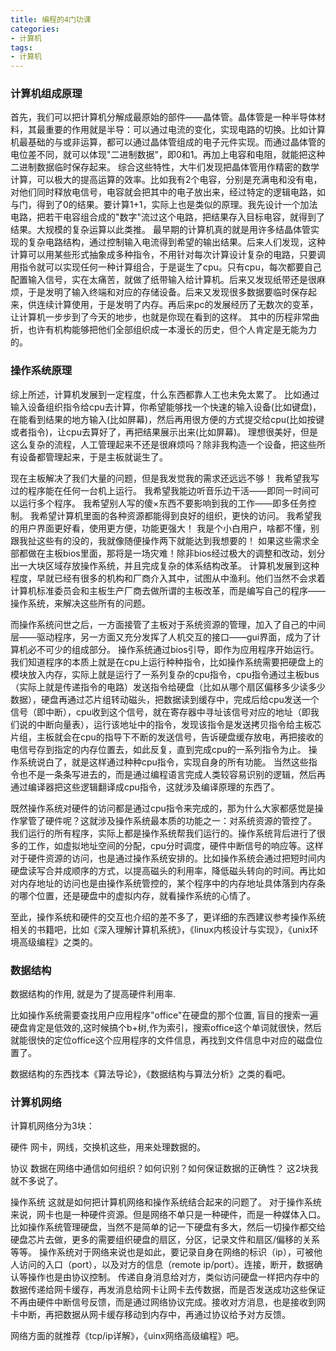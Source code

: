 ```yaml
---
title: 编程的4门功课
categories: 
- 计算机
tags:
- 计算机
---
```


### 计算机组成原理

首先，我们可以把计算机分解成最原始的部件——晶体管。晶体管是一种半导体材料，其最重要的作用就是半导：可以通过电流的变化，实现电路的切换。比如计算机最基础的与或非运算，都可以通过晶体管组成的电子元件实现。而通过晶体管的电位差不同，就可以体现"二进制数据"，即0和1。再加上电容和电阻，就能把这种二进制数据临时保存起来。
综合这些特性，大牛们发现把晶体管用作精密的数学计算，可以极大的提高运算的效率。比如我有2个电容，分别是充满电和没有电，对他们同时释放电信号，电容就会把其中的电子放出来，经过特定的逻辑电路，如与门，得到了0的结果。要计算1+1，实际上也是类似的原理。我先设计一个加法电路，把若干电容组合成的"数字"流过这个电路，把结果存入目标电容，就得到了结果。大规模的复杂运算以此类推。
最早期的计算机真的就是用许多结晶体管实现的复杂电路结构，通过控制输入电流得到希望的输出结果。后来人们发现，这种计算可以用某些形式抽象成多种指令，不用针对每次计算设计复杂的电路，只要调用指令就可以实现任何一种计算组合，于是诞生了cpu。只有cpu，每次都要自己配置输入信号，实在太痛苦，就做了纸带输入给计算机。后来又发现纸带还是很麻烦，于是发明了输入终端和对应的存储设备。后来又发现很多数据要临时保存起来，供连续计算使用，于是发明了内存。再后来pc的发展经历了无数次的变革，让计算机一步步到了今天的地步，也就是你现在看到的这样。
其中的历程非常曲折，也许有机构能够把他们全部组织成一本漫长的历史，但个人肯定是无能为力的。

### 操作系统原理

综上所述，计算机发展到一定程度，什么东西都靠人工也未免太累了。
比如通过输入设备组织指令给cpu去计算，你希望能够找一个快速的输入设备(比如键盘)，在能看到结果的地方输入(比如屏幕)，然后再用很方便的方式提交给cpu(比如按键或者指令)，让cpu去算好了，再把结果展示出来(比如屏幕)。
理想很美好，但是这么复杂的流程，人工管理起来不还是很麻烦吗？除非我构造一个设备，把这些所有设备都管理起来，于是主板就诞生了。

现在主板解决了我们大量的问题，但是我发觉我的需求还远远不够！
我希望我写过的程序能在任何一台机上运行。
我希望我能边听音乐边干活——即同一时间可以运行多个程序。
我希望别人写的傻×东西不要影响到我的工作——即多任务控制。
我希望计算机里面的各种资源都能得到良好的组织，更快的访问。
我希望我的用户界面更好看，使用更方便，功能更强大！
我是个小白用户，啥都不懂，别跟我扯这些有的没的，我就像随便操作两下就能达到我想要的！
如果这些需求全部都做在主板bios里面，那将是一场灾难！除非bios经过极大的调整和改动，划分出一大块区域存放操作系统，并且完成复杂的体系结构改革。
计算机发展到这种程度，早就已经有很多的机构和厂商介入其中，试图从中渔利。他们当然不会求着计算机标准委员会和主板生产厂商去做所谓的主板改革，而是编写自己的程序——操作系统，来解决这些所有的问题。

而操作系统问世之后，一方面接管了主板对于系统资源的管理，加入了自己的中间层——驱动程序，另一方面又充分发挥了人机交互的接口——gui界面，成为了计算机必不可少的组成部分。
操作系统通过bios引导，即作为应用程序开始运行。我们知道程序的本质上就是在cpu上运行种种指令，比如操作系统需要把硬盘上的模块放入内存，实际上就是运行了一系列复杂的cpu指令，cpu指令通过主板bus（实际上就是传递指令的电路）发送指令给硬盘（比如从哪个扇区偏移多少读多少数据），硬盘再通过芯片组转动磁头，把数据读到缓存中，完成后给cpu发送一个信号（即中断），cpu收到这个信号，就在寄存器中寻址该信号对应的地址（即我们说的中断向量表），运行该地址中的指令，发现该指令是发送拷贝指令给主板芯片组，主板就会在cpu的指导下不断的发送信号，告诉硬盘缓存放电，再把接收的电信号存到指定的内存位置去，如此反复，直到完成cpu的一系列指令为止。
操作系统说白了，就是这样通过种种cpu指令，实现自身的所有功能。
当然这些指令也不是一条条写进去的，而是通过编程语言完成人类较容易识别的逻辑，然后再通过编译器把这些逻辑翻译成cpu指令，这就涉及编译原理的东西了。

既然操作系统对硬件的访问都是通过cpu指令来完成的，那为什么大家都感觉是操作掌管了硬件呢？这就涉及操作系统最本质的功能之一：对系统资源的管控了。
我们运行的所有程序，实际上都是操作系统帮我们运行的。操作系统背后进行了很多的工作，如虚拟地址空间的分配，cpu分时调度，硬件中断信号的响应等。这样对于硬件资源的访问，也是通过操作系统安排的。比如操作系统会通过把短时间内硬盘读写合并成顺序的方式，以提高磁头的利用率，降低磁头转向的时间。再比如对内存地址的访问也是由操作系统管控的，某个程序中的内存地址具体落到内存条的哪个位置，还是硬盘中的虚拟内存，就看操作系统的心情了。

至此，操作系统和硬件的交互也介绍的差不多了，更详细的东西建议参考操作系统相关的书籍吧，比如《深入理解计算机系统》，《linux内核设计与实现》，《unix环境高级编程》之类的。

### 数据结构

数据结构的作用, 就是为了提高硬件利用率.

比如操作系统需要查找用户应用程序"office"在硬盘的那个位置, 盲目的搜索一遍硬盘肯定是低效的,这时候搞个b+树,作为索引，搜索office这个单词就很快，然后就能很快的定位office这个应用程序的文件信息，再找到文件信息中对应的磁盘位置了。

数据结构的东西找本《算法导论》，《数据结构与算法分析》之类的看吧。

### **计算机网络**

计算机网络分为3块：

硬件
网卡，网线，交换机这些，用来处理数据的。

协议
数据在网络中通信如何组织？如何识别？如何保证数据的正确性？
这2块我就不多说了。

操作系统
这就是如何把计算机网络和操作系统结合起来的问题了。
对于操作系统来说，网卡也是一种硬件资源。但是网络不单只是一种硬件，而是一种媒体入口。比如操作系统管理硬盘，当然不是简单的记一下硬盘有多大，然后一切操作都交给硬盘芯片去做，更多的需要组织硬盘的扇区，分区，记录文件和扇区/偏移的关系等等。
操作系统对于网络来说也是如此，要记录自身在网络的标识（ip），可被他人访问的入口（port），以及对方的信息（remote ip/port）。连接，断开，数据确认等操作也是由协议控制。
传递自身消息给对方，类似访问硬盘一样把内存中的数据传递给网卡缓存，再发消息给网卡让网卡去传数据，而是否发送成功这些保证不再由硬件中断信号反馈，而是通过网络协议完成。接收对方消息，也是接收到网卡中断，再把数据从网卡缓存移动到内存中，再通过协议给予对方反馈。

网络方面的就推荐《tcp/ip详解》，《uinx网络高级编程》吧。